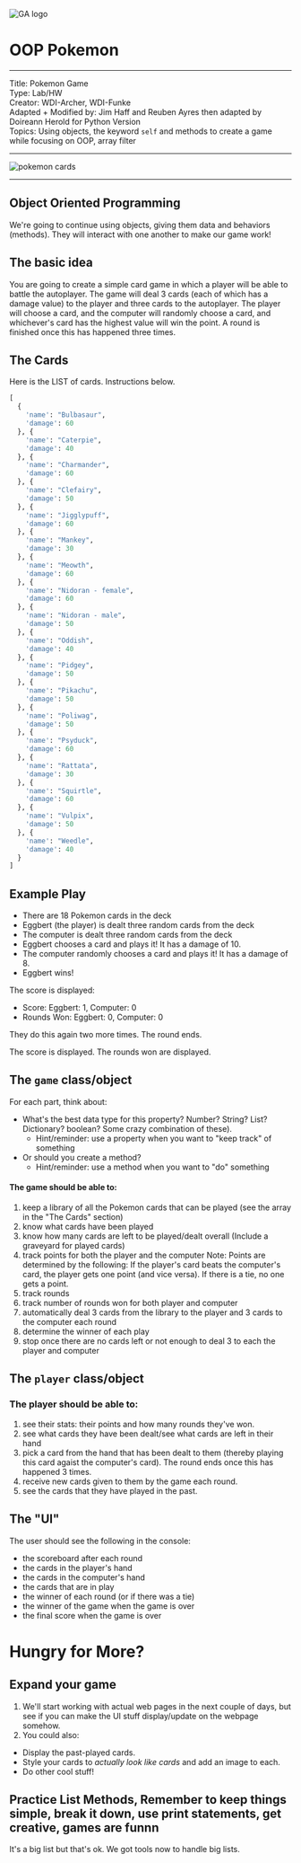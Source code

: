 ![GA logo](https://camo.githubusercontent.com/6ce15b81c1f06d716d753a61f5db22375fa684da/68747470733a2f2f67612d646173682e73332e616d617a6f6e6177732e636f6d2f70726f64756374696f6e2f6173736574732f6c6f676f2d39663838616536633963333837313639306533333238306663663535376633332e706e67)

# OOP Pokemon

<hr>

Title: Pokemon Game<br>
Type: Lab/HW<br>
Creator: WDI-Archer, WDI-Funke <br>
Adapted + Modified by: Jim Haff and Reuben Ayres then adapted by Doireann Herold for Python Version<br>
Topics: Using objects, the keyword `self` and methods to create a game while focusing on OOP, array filter<br>

<hr>

![pokemon cards](https://i.ytimg.com/vi/5pDthGSHo58/maxresdefault.jpg)

<hr>


## Object Oriented Programming
We're going to continue using objects, giving them data and behaviors (methods). They will interact with one another to make our game work!

## The basic idea

You are going to create a simple card game in which a player will be able to battle the autoplayer.  The game will deal 3 cards (each of which has a damage value) to the player and three cards to the autoplayer.  The player will choose a card, and the computer will randomly choose a card, and whichever's card has the highest value will win the point.  A round is finished once this has happened three times. 


## The Cards

Here is the LIST of cards.  Instructions below.

```python
[
  {
    'name': "Bulbasaur",
    'damage': 60
  }, {
    'name': "Caterpie",
    'damage': 40
  }, {
    'name': "Charmander",
    'damage': 60
  }, {
    'name': "Clefairy",
    'damage': 50
  }, {
    'name': "Jigglypuff",
    'damage': 60
  }, {
    'name': "Mankey",
    'damage': 30
  }, {
    'name': "Meowth",
    'damage': 60
  }, {
    'name': "Nidoran - female",
    'damage': 60
  }, {
    'name': "Nidoran - male",
    'damage': 50
  }, {
    'name': "Oddish",
    'damage': 40
  }, {
    'name': "Pidgey",
    'damage': 50
  }, {
    'name': "Pikachu",
    'damage': 50
  }, {
    'name': "Poliwag",
    'damage': 50
  }, {
    'name': "Psyduck",
    'damage': 60
  }, {
    'name': "Rattata",
    'damage': 30
  }, {
    'name': "Squirtle",
    'damage': 60
  }, {
    'name': "Vulpix",
    'damage': 50
  }, {
    'name': "Weedle", 
    'damage': 40
  }
]
```

## Example Play

- There are 18 Pokemon cards in the deck
- Eggbert (the player) is dealt three random cards from the deck
- The computer is dealt three random cards from the deck
- Eggbert chooses a card and plays it! It has a damage of 10.
- The computer randomly chooses a card and plays it! It has a damage of 8.
- Eggbert wins!

The score is displayed: 
- Score: Eggbert: 1, Computer: 0
- Rounds Won: Eggbert: 0, Computer: 0

They do this again two more times. 
The round ends.

The score is displayed.
The rounds won are displayed.


## The `game` class/object

For each part, think about:
* What's the best data type for this property? Number? String? List? Dictionary? boolean? Some crazy combination of these).  
  * Hint/reminder: use a property when you want to "keep track" of something
* Or should you create a method?
  * Hint/reminder: use a method when you want to "do" something

#### The game should be able to:

1. keep a library of all the Pokemon cards that can be played (see the array in the "The Cards" section)
2. know what cards have been played
3. know how many cards are left to be played/dealt overall (Include a graveyard for played cards)
4. track points for both the player and the computer
    Note: Points are determined by the following: If the player's card beats the computer's card, the player gets one point (and vice versa). If there is a tie, no one gets a point.
5. track rounds
6. track number of rounds won for both player and computer
7. automatically deal 3 cards from the library to the player and 3 cards to the computer each round
8. determine the winner of each play
9. stop once there are no cards left or not enough to deal 3 to each the player and computer


## The `player` class/object

### The player should be able to:

1. see their stats: their points and how many rounds they've won.
2. see what cards they have been dealt/see what cards are left in their hand
3. pick a card from the hand that has been dealt to them (thereby playing this card agaist the computer's card). The round ends once this has happened 3 times.
4. receive new cards given to them by the game each round.
5. see the cards that they have played in the past.


## The "UI"

The user should see the following in the console:

- the scoreboard after each round
- the cards in the player's hand
- the cards in the computer's hand
- the cards that are in play
- the winner of each round (or if there was a tie)
- the winner of the game when the game is over 
- the final score when the game is over




# Hungry for More?  


## Expand your game

1. We'll start working with actual web pages in the next couple of days, but see if you can make the UI stuff display/update on the webpage somehow.
2. You could also: 
  * Display the past-played cards.
  * Style your cards to _actually look like cards_ and add an image to each.
  * Do other cool stuff!



## Practice List Methods, Remember to keep things simple, break it down, use print statements, get creative, games are funnn


It's a big list but that's ok. We got tools now to handle big lists. 
